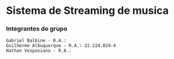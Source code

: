 # Sistema de Streaming de musica

### Integrantes do grupo

``` 
Gabriel Balbine - R.A.:
Guilherme Albuquerque - R.A.: 22.224.024-4
Nathan Vespasiano - R.A.: 
```

